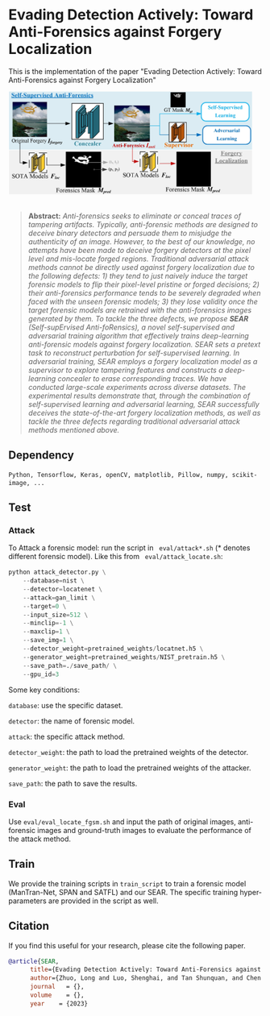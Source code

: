 # Evading Detection Actively: Toward Anti-Forensics against Forgery Localization

This is the implementation of the paper "Evading Detection Actively: Toward Anti-Forensics against Forgery Localization"

<img src="./main.jpg" width="96%" >


<br>
<br>

>**Abstract:** *Anti-forensics seeks to eliminate or conceal traces of tampering artifacts. Typically, anti-forensic methods are designed to deceive binary detectors and persuade them to misjudge the authenticity of an image. However, to the best of our knowledge, no attempts have been made to deceive forgery detectors at the pixel level and mis-locate forged regions. Traditional adversarial attack methods cannot be directly used against forgery localization due to the following defects: 1) they tend to just naively induce the target forensic models to flip their pixel-level pristine or forged decisions; 2) their anti-forensics performance tends to be severely degraded when faced with the unseen forensic models; 3) they lose validity once the target forensic models are retrained with the anti-forensics images generated by them. To tackle the three defects, we propose **SEAR** (Self-supErvised Anti-foRensics), a novel self-supervised and adversarial training algorithm that effectively trains deep-learning anti-forensic models against forgery localization. SEAR sets a pretext task to reconstruct perturbation for self-supervised learning. In adversarial training, SEAR employs a forgery localization model as a supervisor to explore tampering features and constructs a deep-learning concealer to erase corresponding traces. We have conducted large-scale experiments across diverse datasets. The experimental results demonstrate that, through the combination of self-supervised learning and adversarial learning, SEAR successfully deceives the state-of-the-art forgery localization methods, as well as tackle the three defects regarding traditional adversarial attack methods mentioned above.*

## Dependency

```
Python, Tensorflow, Keras, openCV, matplotlib, Pillow, numpy, scikit-image, ...
```

## Test

### Attack 

To Attack a forensic model: run the script in ` eval/attack*.sh` (* denotes different forensic model). Like this from ` eval/attack_locate.sh`:

```python
python attack_detector.py \
    --database=nist \
    --detector=locatenet \
    --attack=gan_limit \
    --target=0 \
    --input_size=512 \
    --minclip=-1 \
    --maxclip=1 \
    --save_img=1 \
    --detector_weight=pretrained_weights/locatnet.h5 \
    --generator_weight=pretrained_weights/NIST_pretrain.h5 \
    --save_path=./save_path/ \
    --gpu_id=3
```

Some key conditions:

`database`: use the specific dataset.

`detector`: the name of forensic model.

`attack`: the specific attack method.

`detector_weight`: the path to load the pretrained weights of the detector.

`generator_weight`: the path to load the pretrained weights of the attacker.

`save_path`: the path to save the results.

### Eval
Use `eval/eval_locate_fgsm.sh` and input the path of original images, anti-forensic images and ground-truth images to evaluate the performance of the attack method.


## Train

We provide the training scripts in `train_script` to train a forensic model (ManTran-Net, SPAN and SATFL) and our SEAR. The specific training hyper-parameters are provided in the script as well.



## Citation
If you find this useful for your research, please cite the following paper.
```bibtex
@article{SEAR,
      title={Evading Detection Actively: Toward Anti-Forensics against Forgery Localization}, 
      author={Zhuo, Long and Luo, Shenghai, and Tan Shunquan, and Chen Han, and Li Bin, and Huang Jiwu},
      journal   = {},
      volume    = {},
      year    = {2023}
```
